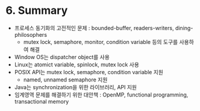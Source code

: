 # 6. Summary

- 프로세스 동기화의 고전적인 문제 : bounded-buffer, readers-writers, dining-philosophers
    - mutex lock, semaphore, monitor, condition variable 등의 도구를 사용하여 해결
- Window OS는 dispatcher object를 사용
- Linux는 atomict variable, spinlock, mutex lock 사용
- POSIX API는 mutex lock, semaphore, condition variable 지원
    - named, unnamed semaphore 지원
- Java는 synchronization을 위한 라이브러리, API 지원
- 임계영역 문제를 해결하기 위한 대안책 : OpenMP, functional programming, transactional memory
